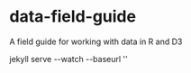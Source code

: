 data-field-guide
================

A field guide for working with data in R and D3

jekyll serve --watch --baseurl ''
